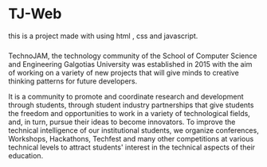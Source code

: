 # TJ-Web
this is a project made with using html , css and javascript.
###

TechnoJAM, the technology community of the School of Computer Science and Engineering Galgotias University 
was established in 2015 with the aim of working on a variety of new projects that will give minds to creative thinking patterns for future developers.

It is a community to promote and coordinate research and development through students, through student industry partnerships that 
give students the freedom and opportunities to work in a variety of technological fields, and, in turn, pursue their ideas to become innovators. 
To improve the technical intelligence of our institutional students, we organize conferences, Workshops, Hackathons, Techfest and many other competitions at
various technical levels to attract students' interest in the technical aspects of their education.
